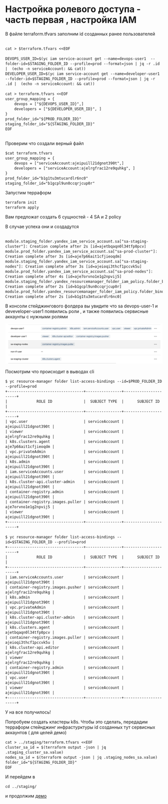 # Настройка ролевого доступа - часть первая , настройка IAM


В файле terraform.tfvars заполним id созданных ранее пользователей
```

cat > $terraform.tfvars <<EOF

DEVOPS_USER_ID=$(yc iam service-account get --name=devops-user1  --folder-id=$STAGING_FOLDER_ID --profile=prod --format=json | jq -r .id |  (echo -n serviceAccount: && cat))
DEVELOPER_USER_ID=$(yc iam service-account get --name=developer-user1  --folder-id=$STAGING_FOLDER_ID --profile=prod --format=json | jq -r .id |  (echo -n serviceAccount: && cat))

cat > terraform.tfvars <<EOF
user_group_mapping = { 
    devops = ["${DEVOPS_USER_ID}",]
    developers = ["${DEVELOPER_USER_ID}", ]
}
prod_folder_id="${PROD_FOLDER_ID}"
staging_folder_id="${STAGING_FOLDER_ID}"
EOF


```

Проверим что создали верный файл

```
$cat terraform.tfvars
user_group_mapping = { 
    devops = ["serviceAccount:ajeipuill21dgnot390t",]
    developers = ["serviceAccount:ajelrgfrac12re9quhkg", ]
}
prod_folder_id="b1g1tu3mtucardlr6nc0"
staging_folder_id="b1gcpl9un0ccqrjcup0r"
```

Запустим терраформ 


```
terraform init
terraform apply
```
Вам предложат создать 6 сущностей - 4 SA и 2 policy

В случае успеха они и создадутся
```

module.staging_folder.yandex_iam_service_account.sa["sa-staging-cluster"]: Creation complete after 2s [id=ajetbqaqn0l34tfp0pcv]
module.prod_folder.yandex_iam_service_account.sa["sa-prod-cluster"]: Creation complete after 3s [id=aje7p66ait1cfjieoqdm]
module.staging_folder.yandex_iam_service_account.sa["sa-staging-nodes"]: Creation complete after 3s [id=ajeioqi3thcf1pccvk5u]
module.prod_folder.yandex_iam_service_account.sa["sa-prod-nodes"]: Creation complete after 4s [id=aje7orvno1e1g2npvij5]
module.staging_folder.yandex_resourcemanager_folder_iam_policy.folder_bindings_policy[0]: Creation complete after 2s [id=b1gcpl9un0ccqrjcup0r]
module.prod_folder.yandex_resourcemanager_folder_iam_policy.folder_bindings_policy[0]: Creation complete after 2s [id=b1g1tu3mtucardlr6nc0]

```

В консоли стейджингового фолдера вы увидите что sa devops-user-1 и deveveloper-user1 появились роли , и также появились сервисные аккаунты с нужными ролями


![](../../images/pic1.png)


Посмотрим что происходит в выводах cli

```
$ yc resource-manager folder list-access-bindings --id=$PROD_FOLDER_ID --profile=prod
+----------------------------------+----------------+----------------------+
|             ROLE ID              |  SUBJECT TYPE  |      SUBJECT ID      |
+----------------------------------+----------------+----------------------+
| vpc.user                         | serviceAccount | ajeipuill21dgnot390t |
| viewer                           | serviceAccount | ajelrgfrac12re9quhkg |
| k8s.clusters.agent               | serviceAccount | aje7p66ait1cfjieoqdm |
| vpc.privateAdmin                 | serviceAccount | ajeipuill21dgnot390t |
| k8s.admin                        | serviceAccount | ajeipuill21dgnot390t |
| iam.serviceAccounts.user         | serviceAccount | ajeipuill21dgnot390t |
| k8s.cluster-api.cluster-admin    | serviceAccount | ajeipuill21dgnot390t |
| container-registry.admin         | serviceAccount | ajeipuill21dgnot390t |
| container-registry.images.puller | serviceAccount | aje7orvno1e1g2npvij5 |
| viewer                           | serviceAccount | ajeipuill21dgnot390t |
+----------------------------------+----------------+----------------------+

$ yc resource-manager folder list-access-bindings --id=$STAGING_FOLDER_ID --profile=prod
+----------------------------------+----------------+----------------------+
|             ROLE ID              |  SUBJECT TYPE  |      SUBJECT ID      |
+----------------------------------+----------------+----------------------+
| iam.serviceAccounts.user         | serviceAccount | ajeipuill21dgnot390t |
| container-registry.images.pusher | serviceAccount | ajelrgfrac12re9quhkg |
| k8s.admin                        | serviceAccount | ajeipuill21dgnot390t |
| vpc.privateAdmin                 | serviceAccount | ajeipuill21dgnot390t |
| k8s.cluster-api.cluster-admin    | serviceAccount | ajeipuill21dgnot390t |
| k8s.clusters.agent               | serviceAccount | ajetbqaqn0l34tfp0pcv |
| container-registry.images.puller | serviceAccount | ajeioqi3thcf1pccvk5u |
| k8s.cluster-api.editor           | serviceAccount | ajelrgfrac12re9quhkg |
| viewer                           | serviceAccount | ajelrgfrac12re9quhkg |
| container-registry.admin         | serviceAccount | ajeipuill21dgnot390t |
| vpc.user                         | serviceAccount | ajeipuill21dgnot390t |
| viewer                           | serviceAccount | ajeipuill21dgnot390t |
+----------------------------------+----------------+----------------------+
```

У на все получилось!

Попробуем создать кластеры k8s. Чтобы это сделать, передадим терраформ стейнджинг инфрастурктуры id созданных тут сервисных аккаунтов ( для целей демо)


```
cat > ../staging/terraform.tfvars <<EOF
cluster_sa_id = $(terraform output -json | jq .staging_cluster_sa.value)
nodes_sa_id = $(terraform output -json | jq .staging_nodes_sa.value)
folder_id="${STAGING_FOLDER_ID}"
EOF
```

И перейдем в 

```
cd ../staging/
```

и продолжим [демо](../staging/)
